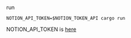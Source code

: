 run 

```
NOTION_API_TOKEN=$NOTION_TOKEN_API cargo run
```

NOTION_API_TOKEN is [here](https://www.notion.so/my-integrations)